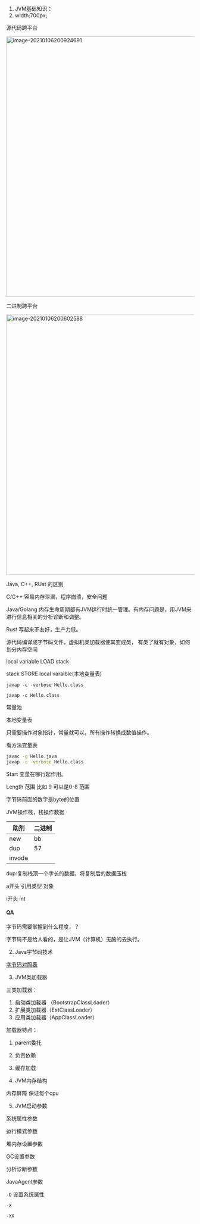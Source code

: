 1. JVM基础知识：
2. width:700px;

源代码跨平台

<img src="/Users/xuzheng/Projects/notes/Java/JavaCamp/Week1/notes.assets/image-20210106200924691.png" alt="image-20210106200924691" style="width:700px;" />

二进制跨平台

<img src="/Users/xuzheng/Projects/notes/Java/JavaCamp/Week1/notes.assets/image-20210106200602588.png" alt="image-20210106200602588" style="width:700px;" />



Java, C++, RUst 的区别

C/C++ 容易内存泄漏，程序崩溃，安全问题

Java/Golang 内存生命周期都有JVM运行时统一管理。有内存问题是，用JVM来进行信息相关的分析诊断和调整。

Rust 写起来不友好，生产力低。



源代码编译成字节码文件，虚拟机类加载器使其变成类， 有类了就有对象，如何划分内存空间



local variable LOAD stack

stack STORE local varaible(本地变量表)



```
javap -c -verbose Hello.class

javap -c Hello.class
```

常量池

本地变量表

只需要操作对象指针，常量就可以，所有操作转换成数值操作。

看方法变量表

```bash
javac -g Hello.java
javap -c -verbose Hello.class
```



Start 变量在哪行起作用。

Length 范围 比如 9 可以是0-8 范围



字节码前面的数字是byte的位置



JVM操作栈，栈操作数据

| 助剂   | 二进制 |
| ------ | ------ |
| new    | bb     |
| dup    | 57     |
| invode |        |

dup:复制栈顶一个字长的数据，将复制后的数据压栈

a开头 引用类型 对象

i开头 int



#### QA

字节码需要掌握到什么程度，？

字节码不是给人看的，是让JVM（计算机）无脑的去执行。



2. Java字节码技术

[字节码对照表](https://blog.csdn.net/u013294097/article/details/103747429)





3. JVM类加载器

三类加载器：

1. 启动类加载器 （BootstrapClassLoader）
2. 扩展类加载器（ExtClassLoader）
3. 应用类加载器（AppClassLoader）



加载器特点：

1. parent委托
2. 负责依赖
3. 缓存加载



4. JVM内存结构

内存屏障 保证每个cpu





5. JVM启动参数

系统属性参数

运行模式参数

堆内存设置参数

GC设置参数

分析诊断参数

JavaAgent参数



`-D` 设置系统属性

`-X`



`-XX`

